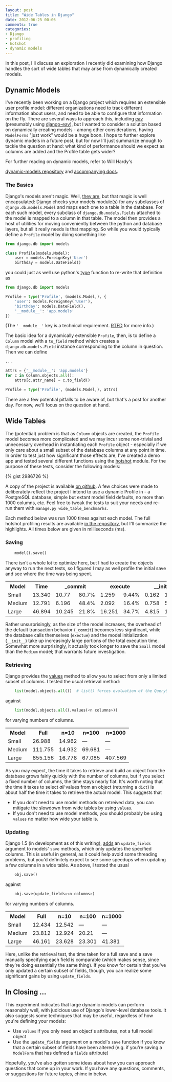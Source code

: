 ```yaml
---
layout: post
title: "Wide Tables in Django"
date: 2012-06-25 00:05
comments: true
categories: 
- Django
- profiling
- hotshot
- dynamic models
---
```


In this post, I'll discuss an exploration I recently did examining how Django
handles the sort of wide tables that may arise from dynamically created models.

## Dynamic Models
I've recently been working on a Django project which requires an extensible 
user profile model: different organizations need to track different information
about users, and need to be able to configure that information on the fly. 
There are several ways to approach this, including 
[eav](http://en.wikipedia.org/wiki/Entity%E2%80%93attribute%E2%80%93value_model) 
(presumably using [django-eav](https://github.com/mvpdev/django-eav)), but I 
wanted to consider a solution based on dynamically creating models - among
other considerations, having `ModelForms` "just work" would be a huge boon. I 
hope to further explore dynamic models in a future post, but for now I'll just 
summarize enough to tackle the question at hand: what kind of performance 
should we expect as columns are added and the Profile table gets wider? 
<!-- more --> For further reading on dynamic models, refer to Will Hardy's 
[dynamic-models repository](https://github.com/willhardy/dynamic-models) 
and [accompanying docs](http://dynamic-models.rtfd.org/).

### The Basics
Django's models aren't magic. Well, 
[they are](https://groups.google.com/forum/?fromgroups#!searchin/comp.lang.python/metaclasses$20are$20deeper$20magic/comp.lang.python/o61KSF77IWs/s09TqSEvTQgJ), 
but that magic is well encapsulated: Django checks your models module(s) for 
any subclasses of `django.db.models.Model` and maps each one to a table 
in the database. For each such model, every subclass of 
`django.db.models.Fields` attached to the model is mapped to a column in that 
table. The model then provides a host of utilities for moving conveniently 
between the python and database layers, but all it really needs is that 
mapping. So while you would typically define a `Profile` model by doing
something like 

``` python models.py 
from django.db import models

class Profile(models.Model):
    user = models.ForeignKey('User')
    birthday = models.DateField()
```

you could just as well use python's 
[type](http://docs.python.org/library/functions.html#type) function to re-write
that definition as

``` python models.py
from django.db import models

Profile = type('Profile', (models.Model,), {
    'user': models.ForeignKey('User'),
    'birthday': models.DateField(),
    '__module__': 'app.models'
})
```
(The `'__module__'` key is a technical requirement. 
[RTFD](http://dynamic-models.readthedocs.org/) for more info.)

The basic idea for a dynamically extensible `Profile`, then, is to define a 
`Column` model with a `to_field` method which creates a 
`django.db.models.Field` instance corresponding to the column in question. 
Then we can define

``` python models.py
...

attrs = {'__module__': 'app.models'}
for c in Column.objects.all():
    attrs[c.attr_name] = c.to_field()

Profile = type('Profile', (models.Model,), attrs)
```

There are a few potential pitfalls to be aware of, but that's a post for
another day. For now, we'll focus on the question at hand.

## Wide Tables
The (potential) problem is that as `Column` objects are created, the `Profile`
model becomes more complicated and we may incur some non-trivial and 
unnecessary overhead in instantiating each `Profile` object - especially if we 
only care about a small subset of the database columns at any point in time. In 
order to test just how significant those effects are, I've created a demo app 
and tested several different functions using the 
[hotshot](http://docs.python.org/library/hotshot.html) module. For the purpose
of these tests, consider the following models:

{% gist 2986726 %}

A copy of the project is available 
[on github](https://github.com/jamesdabbs/django-experiments/tree/master/wide_tables).
A few choices were made to deliberately reflect the project I intend to use a
dynamic Profile in - a PostgreSQL database, simple but extant model field
defaults, no more than 1000 columns, etc. Feel free to tweak the tests to suit
your needs and re-run them with `manage.py wide_table_benchmarks`.

Each method below was run 1000 times against each model. The full hotshot
profiling results are available
[in the repository](https://github.com/jamesdabbs/django-experiments/blob/master/wide_tables/benchmarks.txt),
but I'll summarize the highlights. All times below are given in milliseconds (ms).

### Saving
``` python
    model().save()
```

There isn't a whole lot to optimize here, but I had to create the objects
anyway to run the next tests, so I figured I may as well profile the initial
save and see where the time was being spent.

<table class="data">
  <tr>
    <th>Model</th>
    <th>Time</th>
    <th colspan=2>_commit</th>
    <th colspan=2>execute</th>
    <th colspan=2>__init__</th>
  </tr>
  <tr>
    <td>Small</td>
    <td>13.340</td>
    <td>10.77</td>
    <td>80.7%</td>
    <td>1.259</td>
    <td>9.44%</td>
    <td>0.162</td>
    <td>1.21%</td>
  </tr>
  <tr>
    <td>Medium</td>
    <td>12.791</td>
    <td>6.196</td>
    <td>48.4%</td>
    <td>2.092</td>
    <td>16.4%</td>
    <td>0.758</td>
    <td>5.93%</td>
  </tr>
  <tr>
    <td>Large</td>
    <td>46.894</td>
    <td>10.245</td>
    <td>21.8%</td>
    <td>16.251</td>
    <td>34.7%</td>
    <td>4.815</td>
    <td>10.3%</td>
  </tr>
</table>

Rather unsurprisingly, as the size of the model increases, the overhead of the 
default transaction behavior (`_commit`) becomes less significant, while the 
database calls themselves (`exectue`) and the model initialization (`__init__`) 
take up increasingly large portions of the total execution time. Somewhat more 
surprisingly, it actually took longer to save the `Small` model than the 
`Medium` model; that warrants future investigation.

### Retrieving

Django provides the 
[values](https://docs.djangoproject.com/en/dev/ref/models/querysets/#values) 
method to allow you to select from only a limited subset of columns. I tested 
the usual retrieval method:

``` python
    list(model.objects.all())  # list() forces evaluation of the QuerySet
```

against

``` python
    list(model.objects.all().values(<n columns>))
```

for varying numbers of columns.

<table class="data">
  <tr>
    <th>Model</th>
    <th>Full</th>
    <th>n=10</th>
    <th>n=100</th>
    <th>n=1000</th>
  </tr>
  <tr>
    <td>Small</td>
    <td>26.988</td>
    <td>14.962</td>
    <td>&mdash;</td>
    <td>&mdash;</td>
  </tr>
  <tr>
    <td>Medium</td>
    <td>111.755</td>
    <td>14.932</td>
    <td>69.681</td>
    <td>&mdash;</td>
  </tr>
  <tr>
    <td>Large</td>
    <td>855.156</td>
    <td>16.778</td>
    <td>67.085</td>
    <td>407.569</td>
  </tr>
</table>

As you may expect, the time it takes to retrieve and build an object
from the database grows fairly quickly with the number of columns, but if you
select a fixed number of columns, the time stays nearly flat. It's worth noting
that the time it takes to select _all_ values from an object (returning a
`dict`) is about half the time it takes to retrieve the actual model. This
suggests that

* If you don't need to use model methods on retreived data, you can mitigate
  the slowdown from wide tables by using `values`.
* If you don't need to use model methods, you should probably be using `values`
  no matter how wide your table is.

### Updating

Django 1.5 (in development as of this writing), 
[adds](https://docs.djangoproject.com/en/dev/releases/1.5/) an `update_fields` 
argument to models' `save` methods, which only updates the specified columns. 
This is useful in general, as it could help avoid some threading problems, but 
you'd definitely expect to see some speedups when updating a few columns in
a wide table. As above, I tested the usual

``` python
    obj.save()
```

against

``` python
    obj.save(update_fields=<n columns>)
```

for varying numbers of columns.

<table class="data">
  <tr>
    <th>Model</th>
    <th>Full</th>
    <th>n=10</th>
    <th>n=100</th>
    <th>n=1000</th>
  </tr>
  <tr>
    <td>Small</td>
    <td>12.434</td>
    <td>12.542</td>
    <td>&mdash;</td>
    <td>&mdash;</td>
  </tr>
  <tr>
    <td>Medium</td>
    <td>23.812</td>
    <td>12.924</td>
    <td>20.21</td>
    <td>&mdash;</td>
  </tr>
  <tr>
    <td>Large</td>
    <td>46.161</td>
    <td>23.628</td>
    <td>23.301</td>
    <td>41.381</td>
  </tr>
</table>

Here, unlike the retrieval test, the time taken for a full save and a save 
manually specifying each field is comparable (which makes sense, since they're
doing essentially the same thing). If you know for certain that you've only
updated a certain subset of fields, though, you can realize some significant
gains by using `update_fields`.

## In Closing ...

This experiment indicates that large dynamic models can perform reasonably well,
with judicious use of Django's lower-level database tools. It also suggests
some techniques that may be useful, regardless of how you're defining your
models:

* Use `values` if you only need an object's attributes, not a full model object
* Use the `update_fields` argument on a model's `save` function if you know
  that a certain subset of fields have been altered (e.g. if you're saving a 
  `ModelForm` that has defined a `fields` attribute)
  
Hopefully, you've also gotten some ideas about how you can approach questions 
that come up in your work. If you have any questions, comments, or suggestions 
for future topics, chime in below.
